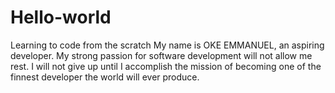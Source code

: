 # Hello-world
Learning to code from the scratch
My name is OKE EMMANUEL, an aspiring developer. My strong passion for software development will not allow me rest. I will not give up until I accomplish the mission of becoming one of the finnest developer the world will ever produce.
